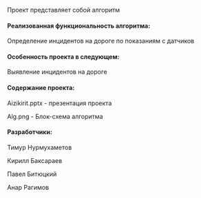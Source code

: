 Проект представляет собой алгоритм

#### Реализованная функциональность алгоритма:

Определение инцидентов на дороге по показаниям с датчиков

#### Особенность проекта в следующем:

Выявление инцидентов на дороге

#### Содержание проекта:

Aizikirit.pptx - презентация проекта

Alg.png - Блок-схема алгоритма

#### Разработчики:

Тимур Нурмухаметов

Кирилл Баксараев

Павел Битюцкий

Анар Рагимов
